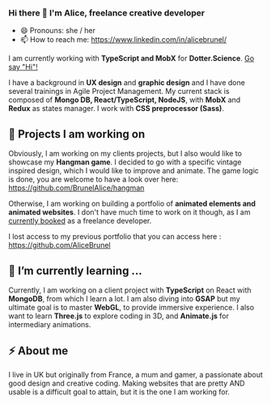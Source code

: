 ### Hi there 👋 I'm Alice, freelance creative developer
- 😄 Pronouns: she / her
- 📫 How to reach me: https://www.linkedin.com/in/alicebrunel/

I am currently working with **TypeScript and MobX** for **Dotter.Science**. [Go say "Hi"!](https://www.dotter.science/)

I have a background in **UX design** and **graphic design** and I have done several trainings in Agile Project Management. My current stack is composed of **Mongo DB, React/TypeScript, NodeJS**, with **MobX** and **Redux** as states manager. I work with **CSS preprocessor (Sass)**.

## 🔭 Projects I am working on
Obviously, I am working on my clients projects, but I also would like to showcase my **Hangman game**. I decided to go with a specific vintage inspired design, which I would like to improve and animate. The game logic is done, you are welcome to have a look over here: https://github.com/BrunelAlice/hangman

Otherwise, I am working on building a portfolio of **animated elements and animated websites**. I don't have much time to work on it though, as I am <ins>currently booked</ins> as a freelance developer.

I lost access to my previous portfolio that you can access here : https://github.com/AliceBrunel

## 🌱 I’m currently learning ...
Currently, I am working on a client project with **TypeScript** on React with **MongoDB**, from which I learn a lot. I am also diving into **GSAP** but my ultimate goal is to master **WebGL**, to provide immersive experience. I also want to learn **Three.js** to explore coding in 3D, and **Animate.js** for intermediary animations.

## ⚡ About me
I live in UK but originally from France, a mum and gamer, a passionate about good design and creative coding. Making websites that are pretty AND usable is a difficult goal to attain, but it is the one I am working for.
